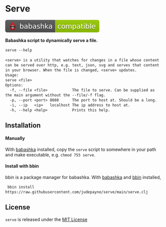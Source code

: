 # Serve

[![bb compatible](https://raw.githubusercontent.com/babashka/babashka/master/logo/badge.svg)](https://babashka.org)

**Babashka script to dynamically serve a file.**


    serve --help
    
    <serve> is a utility that watches for changes in a file whose content can be served over http, e.g. text, json, svg and serves that content in your browser. When the file is changed, <serve> updates.
    Usage:
    serve <file>
    Options:
      -f, --file <file>           The file to serve. Can be supplied as the main argument without the --file/-f flag.
      -p, --port <port> 8080      The port to host at. Should be a long.
      -i, --ip   <ip>   localhost The ip address to host at.
      -h, --help <help>           Prints this help.


## Installation

#### Manually
With [babashka](https://github.com/babashka/babashka) installed, copy the `serve` script to somewhere in your path and make executable, e.g. `chmod 755 serve`.

#### Install with bbin
bbin is a package manager for babashka.
With [babashka](https://github.com/babashka/babashka) and [bbin](https://github.com/babashka/bbin) installed,

     bbin install https://raw.githubusercontent.com/judepayne/serve/main/serve.clj


## License

`serve` is released under the [MIT License](LICENSE)
